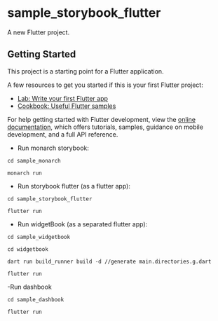 # sample_storybook_flutter

A new Flutter project.

## Getting Started

This project is a starting point for a Flutter application.

A few resources to get you started if this is your first Flutter project:

- [Lab: Write your first Flutter app](https://docs.flutter.dev/get-started/codelab)
- [Cookbook: Useful Flutter samples](https://docs.flutter.dev/cookbook)

For help getting started with Flutter development, view the
[online documentation](https://docs.flutter.dev/), which offers tutorials,
samples, guidance on mobile development, and a full API reference.

- Run monarch storybook:
```
cd sample_monarch

monarch run
```

- Run storybook flutter (as a flutter app):
```
cd sample_storybook_flutter

flutter run
```

- Run widgetBook (as a separated flutter app): 
```
cd sample_widgetbook

cd widgetbook

dart run build_runner build -d //generate main.directories.g.dart

flutter run
```

-Run dashbook
```
cd sample_dashbook

flutter run
```